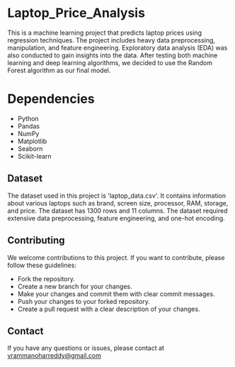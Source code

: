 # Laptop_Price_Analysis
This is a machine learning project that predicts laptop prices using regression techniques. The project includes heavy data preprocessing, manipulation, and feature engineering. Exploratory data analysis (EDA) was also conducted to gain insights into the data. After testing both machine learning and deep learning algorithms, we decided to use the Random Forest algorithm as our final model.


# Dependencies
- Python
- Pandas
- NumPy
- Matplotlib
- Seaborn
- Scikit-learn

## Dataset

The dataset used in this project is 'laptop_data.csv'. It contains information about various laptops such as brand, screen size, processor, RAM, storage, and price. The dataset has 1300 rows and 11 columns. The dataset required extensive data preprocessing, feature engineering, and one-hot encoding.

## Contributing

We welcome contributions to this project. If you want to contribute, please follow these guidelines:

- Fork the repository.
- Create a new branch for your changes.
- Make your changes and commit them with clear commit messages.
- Push your changes to your forked repository.
- Create a pull request with a clear description of your changes.

## Contact

If you have any questions or issues, please contact at vrammanoharreddy@gmail.com
